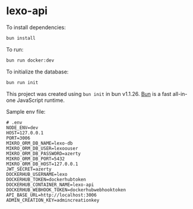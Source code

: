 # lexo-api

To install dependencies:

```bash
bun install
```

To run:

```bash
bun run docker:dev
```

To initialize the database:

```bash
bun run init
```

This project was created using `bun init` in bun v1.1.26. [Bun](https://bun.sh) is a fast all-in-one JavaScript runtime.

Sample env file:

```env
# .env
NODE_ENV=dev
HOST=127.0.0.1
PORT=3006
MIKRO_ORM_DB_NAME=lexo-db
MIKRO_ORM_DB_USER=lexoouser
MIKRO_ORM_DB_PASSWORD=azerty
MIKRO_ORM_DB_PORT=5432
MIKRO_ORM_DB_HOST=127.0.0.1
JWT_SECRET=azerty
DOCKERHUB_USERNAME=lexo
DOCKERHUB_TOKEN=dockerhubtoken
DOCKERHUB_CONTAINER_NAME=lexo-api
DOCKERHUB_WEBHOOK_TOKEN=dockerhubwebhooktoken
API_BASE_URL=http://localhost:3006
ADMIN_CREATION_KEY=admincreationkey
```